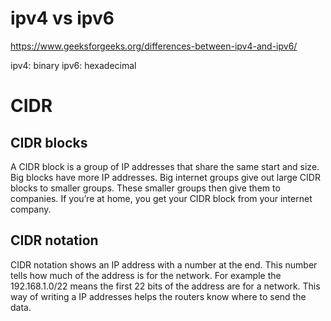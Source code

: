 # ipv4 vs ipv6
https://www.geeksforgeeks.org/differences-between-ipv4-and-ipv6/

ipv4: binary
ipv6: hexadecimal


# CIDR
## CIDR blocks
A CIDR block is a group of IP addresses that share the same start and size. Big blocks have more IP addresses. Big internet groups give out large CIDR blocks to smaller groups. These smaller groups then give them to companies. If you’re at home, you get your CIDR block from your internet company.


## CIDR notation
CIDR notation shows an IP address with a number at the end. This number tells how much of the address is for the network. For example the 192.168.1.0/22 means the first 22 bits of the address are for a network. This way of writing a IP addresses helps the routers know where to send the data.
